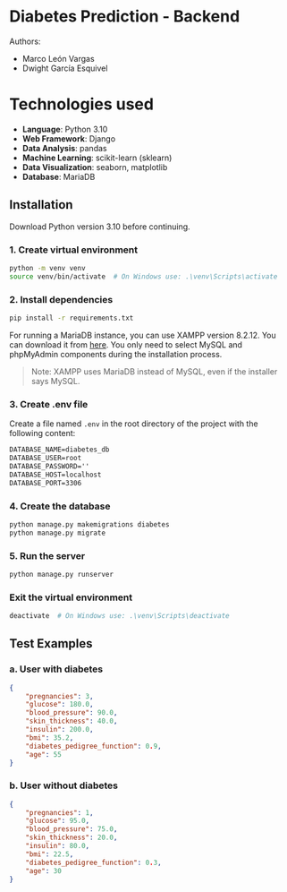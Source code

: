 # Diabetes Prediction - Backend

Authors:
- Marco León Vargas
- Dwight García Esquivel

# Technologies used
- **Language**: Python 3.10
- **Web Framework**: Django
- **Data Analysis**: pandas
- **Machine Learning**: scikit-learn (sklearn)
- **Data Visualization**: seaborn, matplotlib
- **Database**: MariaDB

## Installation

Download Python version 3.10 before continuing.

### 1. Create virtual environment

```bash
python -m venv venv
source venv/bin/activate  # On Windows use: .\venv\Scripts\activate
```

### 2. Install dependencies

```bash
pip install -r requirements.txt
```

For running a MariaDB instance, you can use XAMPP version 8.2.12. You can download it from [here](https://www.apachefriends.org/download.html). You only need to select MySQL and phpMyAdmin components during the installation process.

> Note: XAMPP uses MariaDB instead of MySQL, even if the installer says MySQL.

### 3. Create .env file

Create a file named `.env` in the root directory of the project with the following content:

```txt
DATABASE_NAME=diabetes_db
DATABASE_USER=root
DATABASE_PASSWORD=''
DATABASE_HOST=localhost
DATABASE_PORT=3306
```


### 4. Create the database

```bash
python manage.py makemigrations diabetes
python manage.py migrate
```

### 5. Run the server

```bash
python manage.py runserver
```


### Exit the virtual environment

```bash
deactivate  # On Windows use: .\venv\Scripts\deactivate
```



## Test Examples

### a. User with diabetes

```json
{
    "pregnancies": 3,
    "glucose": 180.0,
    "blood_pressure": 90.0,
    "skin_thickness": 40.0,
    "insulin": 200.0,
    "bmi": 35.2,
    "diabetes_pedigree_function": 0.9,
    "age": 55
}
```

### b. User without diabetes

```json
{
    "pregnancies": 1,
    "glucose": 95.0,
    "blood_pressure": 75.0,
    "skin_thickness": 20.0,
    "insulin": 80.0,
    "bmi": 22.5,
    "diabetes_pedigree_function": 0.3,
    "age": 30
}
```